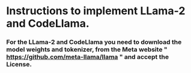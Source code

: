 # Instructions to implement LLama-2 and CodeLlama.

### For the LLama-2 and CodeLlama you need to download the model weights and tokenizer, from the Meta website " https://github.com/meta-llama/llama " and accept the License.

